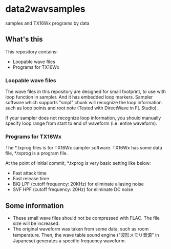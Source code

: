 # data2wavsamples
samples and TX16Wx programs by data


## What's this
This repository contains:
- Loopable wave files
- Programs for TX16Wx


### Loopable wave files
The wave files in this repository are designed for small footprint, to use with loop function in sampler.
And it has embedded loop markers.
Sampler software which supports "smpl" chunk will recognize the loop information such as loop points and root note (Tested with DirectWave in FL Studio).

If your sampler does not recognize loop information, you should manually specify loop range from start to end of waveform (i.e. entire waveform).


### Programs for TX16Wx
The *.txprog files is for TX16Wx sampler software.
TX16Wx has some data file, *.txprog is a program file.

At the point of initial commit, *.txprog is very basic setting like below:
- Fast attack time
- Fast release time
- BiQ LPF (cutoff frequency: 20KHz) for eliminate aliasing noise
- SVF HPF (cutoff frequency: 20Hz) for eliminate DC noise


## Some information
- These small wave files should not be compressed with FLAC. The file size will be increased.
- The original waveform was taken from some data, such as room temperature. Then, the wave table sound engine ("波形メモリ音源" in Japanese) generates a specific frequency waveform.
